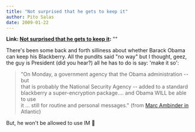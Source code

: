 ```yaml
---
title: "Not surprised that he gets to keep it"
author: Pito Salas
date: 2009-01-22
---
```


**Link: [Not surprised that he gets to keep it](None):** ""

There's been some back and forth silliness about whether Barack Obama can keep
his Blackberry. All the pundits said "no way" but I thought, geez, the guy is
President (did you hear?) all he has to do is say: 'make it so':

> "On Monday, a government agency that the Obama administration  -- but  
> that is probably the National Security Agency -- added to a standard  
> blackberry a super-encryption package…. and Obama WILL be able to use  
> it … still for routine and personal messages." (from [Marc Ambinder in
> ](<http://marcambinder.theatlantic.com/archives/2009/01/obama_will_get_his_blackberry.php>)Atlantic)

But, he won't be allowed to use IM 🙂


